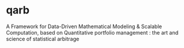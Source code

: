 # qarb
A Framework for Data-Driven Mathematical Modeling &amp; Scalable Computation, based on Quantitative portfolio management : the art and science of statistical arbitrage
